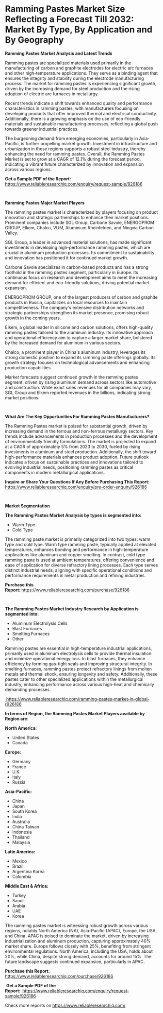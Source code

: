 <p><h1>Ramming Pastes Market Size Reflecting a Forecast Till 2032: Market By Type, By Application and By Geography</h1></p><p><strong>Ramming Pastes Market Analysis and Latest Trends</strong></p>
<p><p>Ramming pastes are specialized materials used primarily in the manufacturing of carbon and graphite electrodes for electric arc furnaces and other high-temperature applications. They serve as a binding agent that ensures the integrity and stability during the electrode manufacturing process. The market for ramming pastes is experiencing significant growth, driven by the increasing demand for steel production and the rising adoption of electric arc furnaces in metallurgy.</p><p>Recent trends indicate a shift towards enhanced quality and performance characteristics in ramming pastes, with manufacturers focusing on developing products that offer improved thermal and electrical conductivity. Additionally, there is a growing emphasis on the use of eco-friendly materials and sustainable manufacturing processes, reflecting a global push towards greener industrial practices. </p><p>The burgeoning demand from emerging economies, particularly in Asia-Pacific, is further propelling market growth. Investment in infrastructure and urbanization in these regions supports a robust steel industry, thereby enhancing the need for ramming pastes. Overall, the Ramming Pastes Market is set to grow at a CAGR of 12.1% during the forecast period, indicating a vibrant future characterized by innovation and expansion across various regions.</p></p>
<p><strong>Get a Sample PDF of the Report:&nbsp;</strong> <a href="https://www.reliableresearchiq.com/enquiry/request-sample/926186?utm_campaign=3073&utm_medium=2&utm_source=Github&utm_content=ia&utm_term=24032025&utm_id=ramming-pastes">https://www.reliableresearchiq.com/enquiry/request-sample/926186</a></p>
<p>&nbsp;</p>
<p><strong>Ramming Pastes Major Market Players</strong></p>
<p><p>The ramming pastes market is characterized by players focusing on product innovation and strategic partnerships to enhance their market positions. Prominent companies include SGL Group, Carbone Savoie, ENERGOPROM GROUP, Elkem, Chalco, VUM, Aluminium Rheinfelden, and Ningxia Carbon Valley.</p><p>SGL Group, a leader in advanced material solutions, has made significant investments in developing high-performance ramming pastes, which are crucial in aluminum production processes. Its commitment to sustainability and innovation has positioned it for continued market growth.</p><p>Carbone Savoie specializes in carbon-based products and has a strong foothold in the ramming pastes segment, particularly in Europe. Its continuous focus on research and development aims to meet the increasing demand for efficient and eco-friendly solutions, driving potential market expansion.</p><p>ENERGOPROM GROUP, one of the largest producers of carbon and graphite products in Russia, capitalizes on local resources to maintain competitiveness. The company's extensive distribution networks and strategic partnerships strengthen its market presence, promising robust growth in the coming years.</p><p>Elkem, a global leader in silicone and carbon solutions, offers high-quality ramming pastes tailored to the aluminum industry. Its innovative approach and operational efficiency aim to capture a larger market share, bolstered by the increased demand for aluminum in various sectors.</p><p>Chalco, a prominent player in China's aluminum industry, leverages its strong domestic position to expand its ramming paste offerings globally. Its growth strategy focuses on technological advancements and enhancing production capabilities.</p><p>Market forecasts suggest continued growth in the ramming pastes segment, driven by rising aluminum demand across sectors like automotive and construction. While exact sales revenues for all companies may vary, SGL Group and Elkem reported revenues in the billions, indicating strong market positions.</p></p>
<p>&nbsp;</p>
<p><strong>What Are The Key Opportunities For Ramming Pastes Manufacturers?</strong></p>
<p><p>The Ramming Pastes market is poised for substantial growth, driven by increasing demand in the ferrous and non-ferrous metallurgy sectors. Key trends include advancements in production processes and the development of environmentally friendly formulations. The market is projected to expand at a CAGR of approximately 5% from 2023 to 2030, fueled by rising investments in aluminum and steel production. Additionally, the shift toward high-performance materials enhances product adoption. Future outlook indicates a focus on sustainable practices and innovations tailored to evolving industrial needs, positioning ramming pastes as critical components in modern metallurgical applications.</p></p>
<p><strong>Inquire or Share Your Questions If Any Before Purchasing This Report:</strong> <a href="https://www.reliableresearchiq.com/enquiry/pre-order-enquiry/926186?utm_campaign=3073&utm_medium=2&utm_source=Github&utm_content=ia&utm_term=24032025&utm_id=ramming-pastes">https://www.reliableresearchiq.com/enquiry/pre-order-enquiry/926186</a></p>
<p>&nbsp;</p>
<p><strong>Market Segmentation</strong></p>
<p><strong>The Ramming Pastes Market Analysis by types is segmented into:</strong></p>
<p><ul><li>Warm Type</li><li>Cold Type</li></ul></p>
<p><p>The ramming paste market is primarily categorized into two types: warm type and cold type. Warm type ramming paste, typically applied at elevated temperatures, enhances bonding and performance in high-temperature applications like aluminum and copper smelting. In contrast, cold type ramming paste is used at ambient temperatures, offering convenience and ease of application for diverse refractory lining processes. Each type serves distinct industrial needs, aligning with specific operational conditions and performance requirements in metal production and refining industries.</p></p>
<p><strong>Purchase this Report:&nbsp;</strong><a href="https://www.reliableresearchiq.com/purchase/926186?utm_campaign=3073&utm_medium=2&utm_source=Github&utm_content=ia&utm_term=24032025&utm_id=ramming-pastes">https://www.reliableresearchiq.com/purchase/926186</a></p>
<p>&nbsp;</p>
<p><strong>The Ramming Pastes Market Industry Research by Application is segmented into:</strong></p>
<p><ul><li>Aluminum Electrolysis Cells</li><li>Blast Furnaces</li><li>Smelting Furnaces</li><li>Other</li></ul></p>
<p><p>Ramming pastes are essential in high-temperature industrial applications, primarily used in aluminum electrolysis cells to provide thermal insulation and minimize operational energy loss. In blast furnaces, they enhance efficiency by forming gas-tight seals and improving structural integrity. In smelting furnaces, ramming pastes protect refractory linings from molten metals and thermal shock, ensuring longevity and safety. Additionally, these pastes cater to other specialized applications within the metallurgical industry, enhancing performance across various high-heat and chemically demanding processes.</p></p>
<p><a href="https://www.reliableresearchiq.com/ramming-pastes-market-in-global-r926186?utm_campaign=3073&utm_medium=2&utm_source=Github&utm_content=ia&utm_term=24032025&utm_id=ramming-pastes">&nbsp;https://www.reliableresearchiq.com/ramming-pastes-market-in-global-r926186</a></p>
<p><strong>In terms of Region, the Ramming Pastes Market Players available by Region are:</strong></p>
<p>
    <p> <strong> North America: </strong>
        <ul>
            <li>United States</li>
            <li>Canada</li>
        </ul>
        </p> 
    <p> <strong> Europe: </strong>
        <ul>
            <li>Germany</li>
            <li>France</li>
            <li>U.K.</li>
            <li>Italy</li>
            <li>Russia</li>
        </ul>
        </p> 
    <p> <strong> Asia-Pacific: </strong>
        <ul>
            <li>China</li>
            <li>Japan</li>
            <li>South Korea</li>
            <li>India</li>
            <li>Australia</li>
            <li>China Taiwan</li>
            <li>Indonesia</li>
            <li>Thailand</li>
            <li>Malaysia</li>
        </ul>
        </p> 
    <p> <strong> Latin America: </strong>
        <ul>
            <li>Mexico</li>
            <li>Brazil</li>
            <li>Argentina Korea</li>
            <li>Colombia</li>
        </ul>
        </p> 
    <p> <strong> Middle East & Africa: </strong>
        <ul>
            <li>Turkey</li>
            <li>Saudi</li>
            <li>Arabia</li>
            <li>UAE</li>
            <li>Korea</li>
        </ul>
    </p>
    </p>
<p><p>The ramming pastes market is witnessing robust growth across various regions, notably North America (NA), Asia-Pacific (APAC), Europe, the USA, and China. APAC is poised to dominate the market, driven by increasing industrialization and aluminum production, capturing approximately 40% market share. Europe follows closely with 25%, benefiting from stringent environmental regulations. North America, including the USA, holds about 20%, while China, despite strong demand, accounts for around 15%. The future landscape suggests continued expansion, particularly in APAC.</p></p>
<p><strong>Purchase this Report: </strong><a href="https://www.reliableresearchiq.com/purchase/926186?utm_campaign=3073&utm_medium=2&utm_source=Github&utm_content=ia&utm_term=24032025&utm_id=ramming-pastes">https://www.reliableresearchiq.com/purchase/926186</a></p>
<p>&nbsp;<strong>Get a Sample PDF of the Report:&nbsp;&nbsp;</strong><a href="https://www.reliableresearchiq.com/enquiry/request-sample/926186?utm_campaign=3073&utm_medium=2&utm_source=Github&utm_content=ia&utm_term=24032025&utm_id=ramming-pastes">https://www.reliableresearchiq.com/enquiry/request-sample/926186</a></p>
<p><strong></strong></p>
<p>Check more reports on <a href="https://www.reliableresearchiq.com/?utm_campaign=3073&utm_medium=2&utm_source=Github&utm_content=ia&utm_term=24032025&utm_id=ramming-pastes">https://www.reliableresearchiq.com/</a></p>